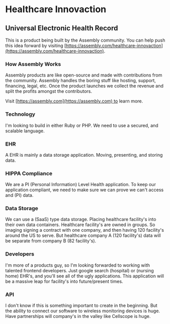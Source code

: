 # Healthcare Innovaction 

## Universal Electronic Health Record 

This is a product being built by the Assembly community. You can help push this idea forward by visiting [https://assembly.com/healthcare-innovaction](https://assembly.com/healthcare-innovaction).

### How Assembly Works

Assembly products are like open-source and made with contributions from the community. Assembly handles the boring stuff like hosting, support, financing, legal, etc. Once the product launches we collect the revenue and split the profits amongst the contributors.

Visit [https://assembly.com](https://assembly.com) to learn more.

### Technology  
I'm looking to build in either Ruby or PHP. We need to use a secured, and scalable language.

### EHR 
A EHR is mainly a data storage application. Moving, presenting, and storing data. 

### HIPPA Compliance 
We are a PI (Personal Information) Level Health application. To keep our application compliant, we need to make sure we can prove we can't access and (PI) data. 

### Data Storage 
We can use a (SaaS) type data storage. Placing healthcare facility's into their own data containers. Healthcare facility's are owned in groups. So imaging signing a contract with one company, and then having 120 facility's around the US to serve. But healthcare company A (120 facility's) data will be separate from company B (82 facility's).

### Developers 
I'm more of a products guy, so I'm looking forwarded to working with talented frontend developers. Just google search (hospital) or (nursing home) EHR's, and you'll see all of the ugly applications. This application will be a massive leap for facility's into future/present times.

### API
I don't know if this is something important to create in the beginning. But the ability to connect our software to wireless monitoring devices is huge. Have partnerships will company's in the valley like Cellscope is huge.
